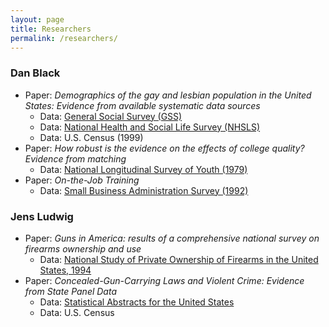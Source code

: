 ```yaml
---
layout: page
title: Researchers 
permalink: /researchers/
---
```


### Dan Black
- Paper: *Demographics of the gay and lesbian population in the United States: Evidence from available systematic data sources*
    - Data: [General Social Survey (GSS)](/DataCensus/#general_social_survey)
    - Data: [National Health and Social Life Survey (NHSLS)](/DataCensus/#NHSLS)
    - Data: U.S. Census (1999)
- Paper: *How robust is the evidence on the effects of college quality? Evidence from matching*
    - Data: [National Longitudinal Survey of Youth (1979)](/DataCensus/#national_longitudinal_surveys)
- Paper: *On-the-Job Training*
    - Data: [Small Business Administration Survey (1992)](/DataCensus/#small_business_administration_survey)

### Jens Ludwig
- Paper: *Guns in America: results of a comprehensive national survey on firearms ownership and use*
	- Data: [National Study of Private Ownership of Firearms in the United States, 1994](/DataCensus/#NSPOF)
- Paper: *Concealed-Gun-Carrying Laws and Violent Crime: Evidence from State Panel Data*
	- Data: [Statistical Abstracts for the United States](/DataCensus/#statistical_abstracts)
	- Data: U.S. Census
